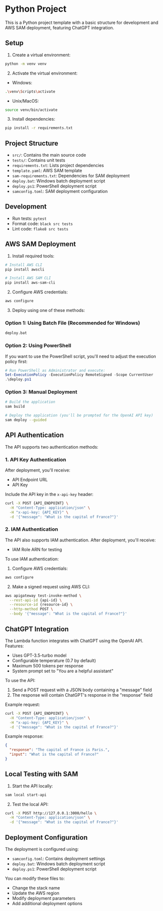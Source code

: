 # Python Project

This is a Python project template with a basic structure for development and AWS SAM deployment, featuring ChatGPT integration.

## Setup

1. Create a virtual environment:

```bash
python -m venv venv
```

2. Activate the virtual environment:

- Windows:

```bash
.\venv\Scripts\activate
```

- Unix/MacOS:

```bash
source venv/bin/activate
```

3. Install dependencies:

```bash
pip install -r requirements.txt
```

## Project Structure

- `src/`: Contains the main source code
- `tests/`: Contains unit tests
- `requirements.txt`: Lists project dependencies
- `template.yaml`: AWS SAM template
- `sam-requirements.txt`: Dependencies for SAM deployment
- `deploy.bat`: Windows batch deployment script
- `deploy.ps1`: PowerShell deployment script
- `samconfig.toml`: SAM deployment configuration

## Development

- Run tests: `pytest`
- Format code: `black src tests`
- Lint code: `flake8 src tests`

## AWS SAM Deployment

1. Install required tools:

```bash
# Install AWS CLI
pip install awscli

# Install AWS SAM CLI
pip install aws-sam-cli
```

2. Configure AWS credentials:

```bash
aws configure
```

3. Deploy using one of these methods:

### Option 1: Using Batch File (Recommended for Windows)

```bash
deploy.bat
```

### Option 2: Using PowerShell

If you want to use the PowerShell script, you'll need to adjust the execution policy first:

```powershell
# Run PowerShell as Administrator and execute:
Set-ExecutionPolicy -ExecutionPolicy RemoteSigned -Scope CurrentUser
.\deploy.ps1
```

### Option 3: Manual Deployment

```bash
# Build the application
sam build

# Deploy the application (you'll be prompted for the OpenAI API key)
sam deploy --guided
```

## API Authentication

The API supports two authentication methods:

### 1. API Key Authentication

After deployment, you'll receive:

- API Endpoint URL
- API Key

Include the API key in the `x-api-key` header:

```bash
curl -X POST {API_ENDPOINT} \
  -H "Content-Type: application/json" \
  -H "x-api-key: {API_KEY}" \
  -d '{"message": "What is the capital of France?"}'
```

### 2. IAM Authentication

The API also supports IAM authentication. After deployment, you'll receive:

- IAM Role ARN for testing

To use IAM authentication:

1. Configure AWS credentials:

```bash
aws configure
```

2. Make a signed request using AWS CLI:

```bash
aws apigateway test-invoke-method \
  --rest-api-id {api-id} \
  --resource-id {resource-id} \
  --http-method POST \
  --body '{"message": "What is the capital of France?"}'
```

## ChatGPT Integration

The Lambda function integrates with ChatGPT using the OpenAI API. Features:

- Uses GPT-3.5-turbo model
- Configurable temperature (0.7 by default)
- Maximum 500 tokens per response
- System prompt set to "You are a helpful assistant"

To use the API:

1. Send a POST request with a JSON body containing a "message" field
2. The response will contain ChatGPT's response in the "response" field

Example request:

```bash
curl -X POST {API_ENDPOINT} \
  -H "Content-Type: application/json" \
  -H "x-api-key: {API_KEY}" \
  -d '{"message": "What is the capital of France?"}'
```

Example response:

```json
{
  "response": "The capital of France is Paris.",
  "input": "What is the capital of France?"
}
```

## Local Testing with SAM

1. Start the API locally:

```bash
sam local start-api
```

2. Test the local API:

```bash
curl -X POST http://127.0.0.1:3000/hello \
  -H "Content-Type: application/json" \
  -d '{"message": "What is the capital of France?"}'
```

## Deployment Configuration

The deployment is configured using:

- `samconfig.toml`: Contains deployment settings
- `deploy.bat`: Windows batch deployment script
- `deploy.ps1`: PowerShell deployment script

You can modify these files to:

- Change the stack name
- Update the AWS region
- Modify deployment parameters
- Add additional deployment options
